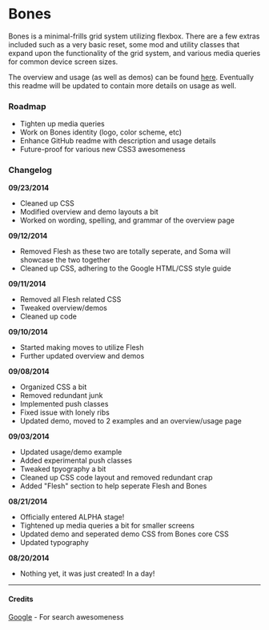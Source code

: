# Bones
Bones is a minimal-frills grid system utilizing flexbox. There are a few extras
included such as a very basic reset, some mod and utility classes that expand upon the
functionality of the grid system, and various media queries for common device screen
sizes.

The overview and usage (as well as demos) can be found [here](http://derjyn.github.io/work/Bones).
Eventually this readme will be updated to contain more details on usage as well.


### Roadmap
* Tighten up media queries
* Work on Bones identity (logo, color scheme, etc)
* Enhance GitHub readme with description and usage details
* Future-proof for various new CSS3 awesomeness


### Changelog
**09/23/2014**
* Cleaned up CSS
* Modified overview and demo layouts a bit
* Worked on wording, spelling, and grammar of the overview page

**09/12/2014**
* Removed Flesh as these two are totally seperate, and Soma will showcase the two together
* Cleaned up CSS, adhering to the Google HTML/CSS style guide

**09/11/2014**
* Removed all Flesh related CSS
* Tweaked overview/demos
* Cleaned up code

**09/10/2014**
* Started making moves to utilize Flesh
* Further updated overview and demos

**09/08/2014**
* Organized CSS a bit
* Removed redundant junk
* Implemented push classes
* Fixed issue with lonely ribs
* Updated demo, moved to 2 examples and an overview/usage page

**09/03/2014**
* Updated usage/demo example
* Added experimental push classes
* Tweaked tpyography a bit
* Cleaned up CSS code layout and removed redundant crap
* Added "Flesh" section to help seperate Flesh and Bones

**08/21/2014**
* Officially entered ALPHA stage!
* Tightened up media queries a bit for smaller screens
* Updated demo and seperated demo CSS from Bones core CSS
* Updated typography

**08/20/2014**
* Nothing yet, it was just created! In a day!

---

#### Credits
[Google](http://google.com) \- For search awesomeness
